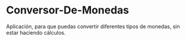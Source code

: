 # Conversor-De-Monedas
Aplicación, para que puedas convertir diferentes tipos de monedas, sin estar haciendo cálculos.
